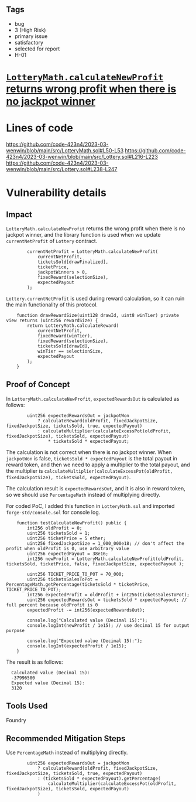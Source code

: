 ## Tags

- bug
- 3 (High Risk)
- primary issue
- satisfactory
- selected for report
- H-01

# [`LotteryMath.calculateNewProfit` returns wrong profit when there is no jackpot winner](https://github.com/code-423n4/2023-03-wenwin-findings/issues/324) 

# Lines of code

https://github.com/code-423n4/2023-03-wenwin/blob/main/src/LotteryMath.sol#L50-L53
https://github.com/code-423n4/2023-03-wenwin/blob/main/src/Lottery.sol#L216-L223
https://github.com/code-423n4/2023-03-wenwin/blob/main/src/Lottery.sol#L238-L247


# Vulnerability details

## Impact
`LotteryMath.calculateNewProfit` returns the wrong profit when there is no jackpot winner, and the library function is used when we update `currentNetProfit` of `Lottery` contract. 

```solidity
        currentNetProfit = LotteryMath.calculateNewProfit(
            currentNetProfit,
            ticketsSold[drawFinalized],
            ticketPrice,
            jackpotWinners > 0,
            fixedReward(selectionSize),
            expectedPayout
        );
```
`Lottery.currentNetProfit` is used during reward calculation, so it can ruin the main functionality of this protocol.

```solidity
    function drawRewardSize(uint128 drawId, uint8 winTier) private view returns (uint256 rewardSize) {
        return LotteryMath.calculateReward(
            currentNetProfit,
            fixedReward(winTier), 
            fixedReward(selectionSize),
            ticketsSold[drawId],
            winTier == selectionSize,
            expectedPayout
        );
    }
```

## Proof of Concept

In `LotteryMath.calculateNewProfit`, `expectedRewardsOut` is calculated as follows:

```solidity
        uint256 expectedRewardsOut = jackpotWon
            ? calculateReward(oldProfit, fixedJackpotSize, fixedJackpotSize, ticketsSold, true, expectedPayout)
            : calculateMultiplier(calculateExcessPot(oldProfit, fixedJackpotSize), ticketsSold, expectedPayout)
                * ticketsSold * expectedPayout;
```
The calculation is not correct when there is no jackpot winner. When `jackpotWon` is false, `ticketsSold * expectedPayout` is the total payout in reward token, and then we need to apply a multiplier to the total payout, and the multiplier is `calculateMultiplier(calculateExcessPot(oldProfit, fixedJackpotSize), ticketsSold, expectedPayout)`.

The calculation result is `expectedRewardsOut`, and it is also in reward token, so we should use `PercentageMath` instead of multiplying directly.

For coded PoC, I added this function in `LotteryMath.sol` and imported `forge-std/console.sol` for console log.
```solidity
    function testCalculateNewProfit() public {
        int256 oldProfit = 0;
        uint256 ticketsSold = 1;
        uint256 ticketPrice = 5 ether;
        uint256 fixedJackpotSize = 1_000_000e18; // don't affect the profit when oldProfit is 0, use arbitrary value
        uint256 expectedPayout = 38e16;
        int256 newProfit = LotteryMath.calculateNewProfit(oldProfit, ticketsSold, ticketPrice, false, fixedJackpotSize, expectedPayout );

        uint256 TICKET_PRICE_TO_POT = 70_000;
        uint256 ticketsSalesToPot = PercentageMath.getPercentage(ticketsSold * ticketPrice, TICKET_PRICE_TO_POT);
        int256 expectedProfit = oldProfit + int256(ticketsSalesToPot);
        uint256 expectedRewardsOut = ticketsSold * expectedPayout; // full percent because oldProfit is 0
        expectedProfit -= int256(expectedRewardsOut);
        
        console.log("Calculated value (Decimal 15):");
        console.logInt(newProfit / 1e15); // use decimal 15 for output purpose

        console.log("Expected value (Decimal 15):");
        console.logInt(expectedProfit / 1e15);
    }
```

The result is as follows:
```
  Calculated value (Decimal 15):
  -37996500
  Expected value (Decimal 15):
  3120
```

## Tools Used
Foundry

## Recommended Mitigation Steps

Use `PercentageMath` instead of multiplying directly.

```solidity
        uint256 expectedRewardsOut = jackpotWon
            ? calculateReward(oldProfit, fixedJackpotSize, fixedJackpotSize, ticketsSold, true, expectedPayout)
            : (ticketsSold * expectedPayout).getPercentage(
                calculateMultiplier(calculateExcessPot(oldProfit, fixedJackpotSize), ticketsSold, expectedPayout)
            )
```          

